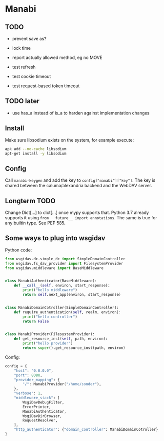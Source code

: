 Manabi
======

TODO
----

* prevent save as?

* lock time

* report actually allowed method, eg no MOVE

* test refresh

* test cookie timeout

* test request-based token timeout

TODO later
----------

* use has_a instead of is_a to harden against implementation changes

Install
-------

Make sure libsodium exists on the system, for example execute:

```bash
apk add --no-cache libsodium
apt-get install -y libsodium
```

Config
------

Call `manabi-keygen` and add the key to `config["manabi"]["key"]`. The key is
shared between the caluma/alexandria backend and the WebDAV server.

Longterm TODO
-------------

Change Dict[...] to dict[...] once mypy supports that. Python 3.7 already
supports it using `from __future__ import annotations`. The same is true for any
builtin type. See PEP 585.

Some ways to plug into wsgidav
------------------------------

Python code:

```python
from wsgidav.dc.simple_dc import SimpleDomainController
from wsgidav.fs_dav_provider import FilesystemProvider
from wsgidav.middleware import BaseMiddleware


class ManabiAuthenticator(BaseMiddleware):
    def __call__(self, environ, start_response):
        print("hello middleware")
        return self.next_app(environ, start_response)


class ManabiDomainCotroller(SimpleDomainController):
    def require_authentication(self, realm, environ):
        print("hello controller")
        return False


class ManabiProvider(FilesystemProvider):
    def get_resource_inst(self, path, environ):
        print("hello provider")
        return super().get_resource_inst(path, environ)
```

Config:

```python
config = {
    "host": "0.0.0.0",
    "port": 8080,
    "provider_mapping": {
        "/": ManabiProvider("/home/sonder"),
    },
    "verbose": 1,
    "middleware_stack": [
        WsgiDavDebugFilter,
        ErrorPrinter,
        ManabiAuthenticator,
        WsgiDavDirBrowser,
        RequestResolver,
    ],
    "http_authenticator": {"domain_controller": ManabiDomainCotroller},
}
```
